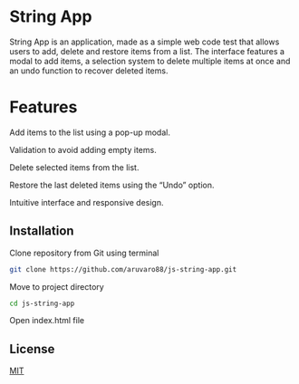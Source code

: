 # String App

String App is an application, made as a simple web code test that allows users to add, delete and restore items from a list. The interface features a modal to add items, a selection system to delete multiple items at once and an undo function to recover deleted items.

# Features

Add items to the list using a pop-up modal.

Validation to avoid adding empty items.

Delete selected items from the list.

Restore the last deleted items using the “Undo” option.

Intuitive interface and responsive design.

## Installation

Clone repository from Git using terminal

```bash
git clone https://github.com/aruvaro88/js-string-app.git
```

Move to project directory
```bash
cd js-string-app
```

Open index.html file

## License

[MIT](https://choosealicense.com/licenses/mit/)

